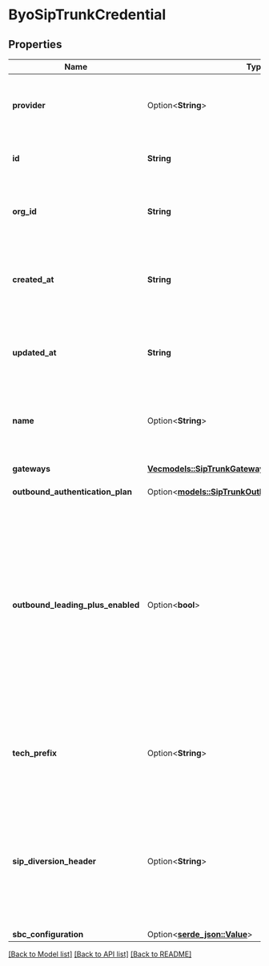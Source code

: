 # ByoSipTrunkCredential

## Properties

Name | Type | Description | Notes
------------ | ------------- | ------------- | -------------
**provider** | Option<**String**> | This can be used to bring your own SIP trunks or to connect to a Carrier. | [optional]
**id** | **String** | This is the unique identifier for the credential. | 
**org_id** | **String** | This is the unique identifier for the org that this credential belongs to. | 
**created_at** | **String** | This is the ISO 8601 date-time string of when the credential was created. | 
**updated_at** | **String** | This is the ISO 8601 date-time string of when the assistant was last updated. | 
**name** | Option<**String**> | This is the name of credential. This is just for your reference. | [optional]
**gateways** | [**Vec<models::SipTrunkGateway>**](SipTrunkGateway.md) | This is the list of SIP trunk's gateways. | 
**outbound_authentication_plan** | Option<[**models::SipTrunkOutboundAuthenticationPlan**](SipTrunkOutboundAuthenticationPlan.md)> |  | [optional]
**outbound_leading_plus_enabled** | Option<**bool**> | This ensures the outbound origination attempts have a leading plus. Defaults to false to match conventional telecom behavior.  Usage: - Vonage/Twilio requires leading plus for all outbound calls. Set this to true.  @default false | [optional]
**tech_prefix** | Option<**String**> | This can be used to configure the tech prefix on outbound calls. This is an advanced property. | [optional]
**sip_diversion_header** | Option<**String**> | This can be used to enable the SIP diversion header for authenticating the calling number if the SIP trunk supports it. This is an advanced property. | [optional]
**sbc_configuration** | Option<[**serde_json::Value**](.md)> |  | [optional]

[[Back to Model list]](../README.md#documentation-for-models) [[Back to API list]](../README.md#documentation-for-api-endpoints) [[Back to README]](../README.md)


